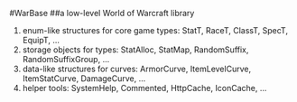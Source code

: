 #WarBase
##a low-level World of Warcraft library

1. enum-like structures for core game types: StatT, RaceT, ClassT, SpecT, EquipT, ...
2. storage objects for types: StatAlloc, StatMap, RandomSuffix, RandomSuffixGroup, ...
3. data-like structures for curves: ArmorCurve, ItemLevelCurve, ItemStatCurve, DamageCurve, ...
4. helper tools: SystemHelp, Commented, HttpCache, IconCache, ...
